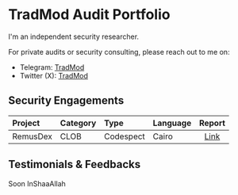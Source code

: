 # TradMod Audit Portfolio
I'm an independent security researcher.

For private audits or security consulting, please reach out to me on:
- Telegram: [TradMod](https://t.me/TradMod)
- Twitter (X): [TradMod](https://x.com/TheTradMod)

## Security Engagements
| Project | Category | Type | Language | Report |
|:-|:-|:-|:-|:-:|
| RemusDex | CLOB | Codespect | Cairo | [Link](https://4035147079-files.gitbook.io/~/files/v0/b/gitbook-x-prod.appspot.com/o/spaces%2FRVgLSrotDSeRUD3ctrup%2Fuploads%2FUhO5EKABelUTNlUxOqug%2FCODESPECT_REMUSDEX_AUDIT.pdf?alt=media&token=7c384482-ee4e-4879-912f-b33d00d51590) | - |

<!-- ## Public Audit Competitions 
| Date | Project | Category | Platform | Language | Report | Notes |
|:-|:-|:-|:-|:-|:-:|:-:|
| - | - | - | - | - | - | - | -->

## Testimonials & Feedbacks
Soon InShaaAllah

<!-- ## Profiles
- [Cantina](https://cantina.xyz/u/TradMod)
- [Code4rena](https://code4rena.com/@TradMod)
- [Sherlock](https://audits.sherlock.xyz/watson/TradMod) -->
